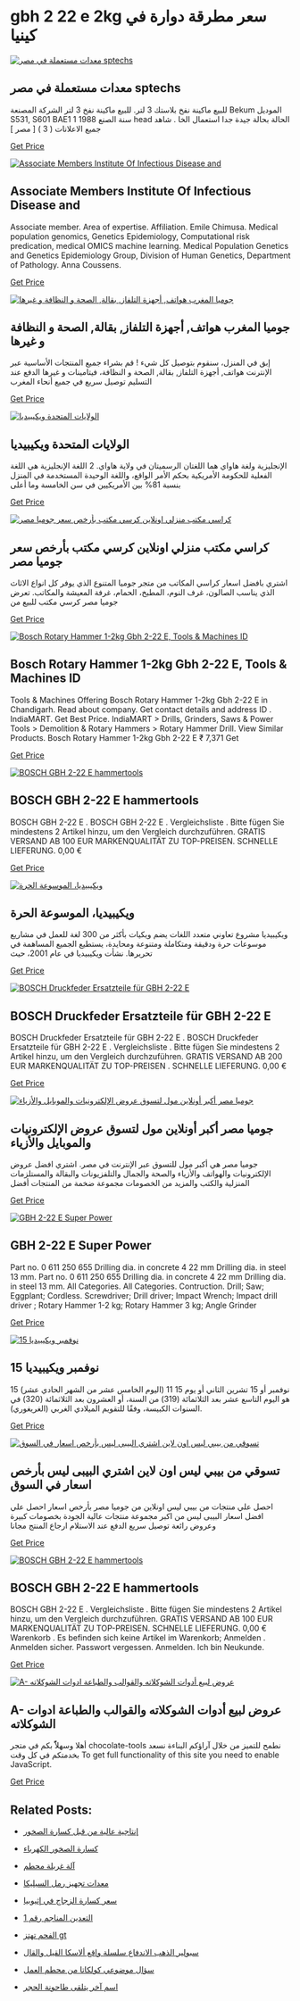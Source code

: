 # gbh 2 22 e 2kg سعر مطرقة دوارة في كينيا
<a href="https://mnn.zoosnet.net/LR/Chatpre.aspx?id=MNN94995150&p=https://vbl.co.za/" target="_blank">![معدات مستعملة في مصر sptechs](https://raw.githubusercontent.com/gcmcrusher/imgs/main/211.jpg)</a>
## معدات مستعملة في مصر sptechs
للبيع ماكينة نفخ بلاستك 3 لتر. للبيع ماكينة نفخ 3 لتر الشركة المصنعة Bekum الموديل S531, S601 BAE1 سنة الصنع 1988 1 head الحالة بحالة جيدة جدا استعمال الخا . شاهد جميع الاعلانات ( 3 ) [ مصر ]
<a href="https://mnn.zoosnet.net/LR/Chatpre.aspx?id=MNN94995150&p=https://vbl.co.za/" target="_blank">Get Price</a>
<a href="https://mnn.zoosnet.net/LR/Chatpre.aspx?id=MNN94995150&p=https://vbl.co.za/" target="_blank">![Associate Members Institute Of Infectious Disease and ](https://raw.githubusercontent.com/gcmcrusher/imgs/main/316.jpg)</a>
## Associate Members Institute Of Infectious Disease and 
Associate member. Area of expertise. Affiliation. Emile Chimusa. Medical population genomics, Genetics Epidemiology, Computational risk predication, medical OMICS machine learning. Medical Population Genetics and Genetics Epidemiology Group, Division of Human Genetics, Department of Pathology. Anna Coussens.
<a href="https://mnn.zoosnet.net/LR/Chatpre.aspx?id=MNN94995150&p=https://vbl.co.za/" target="_blank">Get Price</a>
<a href="https://mnn.zoosnet.net/LR/Chatpre.aspx?id=MNN94995150&p=https://vbl.co.za/" target="_blank">![جوميا المغرب هواتف, أجهزة التلفاز, بقالة, الصحة و النظافة و غيرها](https://raw.githubusercontent.com/gcmcrusher/imgs/main/98.jpg)</a>
## جوميا المغرب هواتف, أجهزة التلفاز, بقالة, الصحة و النظافة و غيرها
إبق في المنزل، سنقوم بتوصيل كل شيء ! قم بشراء جميع المنتجات الأساسية عبر الإنترنت هواتف, أجهزة التلفاز, بقالة, الصحة و النظافة، فيتامينات و غيرها الدفع عند التسليم توصيل سريع في جميع أنحاء المغرب
<a href="https://mnn.zoosnet.net/LR/Chatpre.aspx?id=MNN94995150&p=https://vbl.co.za/" target="_blank">Get Price</a>
<a href="https://mnn.zoosnet.net/LR/Chatpre.aspx?id=MNN94995150&p=https://vbl.co.za/" target="_blank">![الولايات المتحدة ويكيبيديا](https://raw.githubusercontent.com/gcmcrusher/imgs/main/655.jpg)</a>
## الولايات المتحدة ويكيبيديا
الإنجليزية ولغة هاواي هما اللغتان الرسميتان في ولاية هاواي. 2 اللغة الإنجليزية هي اللغة الفعلية للحكومة الأمريكية بحكم الأمر الواقع، واللغة الوحيدة المستخدمة في المنزل بنسبة 81% بين الأمريكيين في سن الخامسة وما أعلى 
<a href="https://mnn.zoosnet.net/LR/Chatpre.aspx?id=MNN94995150&p=https://vbl.co.za/" target="_blank">Get Price</a>
<a href="https://mnn.zoosnet.net/LR/Chatpre.aspx?id=MNN94995150&p=https://vbl.co.za/" target="_blank">![كراسي مكتب منزلي اونلاين كرسي مكتب بأرخص سعر جوميا مصر](https://raw.githubusercontent.com/gcmcrusher/imgs/main/204.jpg)</a>
## كراسي مكتب منزلي اونلاين كرسي مكتب بأرخص سعر جوميا مصر
اشتري بافضل اسعار كراسي المكاتب من متجر جوميا المتنوع الذي يوفر كل انواع الاثاث الذي يناسب الصالون، غرف النوم، المطبخ، الحمام، غرفة المعيشة والمكاتب. تعرض جوميا مصر كرسي مكتب للبيع من 
<a href="https://mnn.zoosnet.net/LR/Chatpre.aspx?id=MNN94995150&p=https://vbl.co.za/" target="_blank">Get Price</a>
<a href="https://mnn.zoosnet.net/LR/Chatpre.aspx?id=MNN94995150&p=https://vbl.co.za/" target="_blank">![Bosch Rotary Hammer 1-2kg Gbh 2-22 E, Tools & Machines ID ](https://raw.githubusercontent.com/gcmcrusher/imgs/main/567.jpg)</a>
## Bosch Rotary Hammer 1-2kg Gbh 2-22 E, Tools & Machines ID 
Tools & Machines Offering Bosch Rotary Hammer 1-2kg Gbh 2-22 E in Chandigarh. Read about company. Get contact details and address ID . IndiaMART. Get Best Price. IndiaMART > Drills, Grinders, Saws & Power Tools > Demolition & Rotary Hammers > Rotary Hammer Drill. View Similar Products. Bosch Rotary Hammer 1-2kg Gbh 2-22 E ₹ 7,371 Get 
<a href="https://mnn.zoosnet.net/LR/Chatpre.aspx?id=MNN94995150&p=https://vbl.co.za/" target="_blank">Get Price</a>
<a href="https://mnn.zoosnet.net/LR/Chatpre.aspx?id=MNN94995150&p=https://vbl.co.za/" target="_blank">![BOSCH GBH 2-22 E hammertools](https://raw.githubusercontent.com/gcmcrusher/imgs/main/627.jpg)</a>
## BOSCH GBH 2-22 E hammertools
BOSCH GBH 2-22 E . BOSCH GBH 2-22 E . Vergleichsliste . Bitte fügen Sie mindestens 2 Artikel hinzu, um den Vergleich durchzuführen. GRATIS VERSAND AB 100 EUR  MARKENQUALITÄT ZU TOP-PREISEN. SCHNELLE LIEFERUNG. 0,00 €  
<a href="https://mnn.zoosnet.net/LR/Chatpre.aspx?id=MNN94995150&p=https://vbl.co.za/" target="_blank">Get Price</a>
<a href="https://mnn.zoosnet.net/LR/Chatpre.aspx?id=MNN94995150&p=https://vbl.co.za/" target="_blank">![ويكيبيديا، الموسوعة الحرة](https://raw.githubusercontent.com/gcmcrusher/imgs/main/678.jpg)</a>
## ويكيبيديا، الموسوعة الحرة
ويكيبيديا مشروع تعاوني متعدد اللغات يضم ويكيات بأكثر من 300 لغة للعمل في مشاريع موسوعات حرة ودقيقة ومتكاملة ومتنوعة ومحايدة، يستطيع الجميع المساهمة في تحريرها. نشأت ويكيبيديا في عام 2001، حيث 
<a href="https://mnn.zoosnet.net/LR/Chatpre.aspx?id=MNN94995150&p=https://vbl.co.za/" target="_blank">Get Price</a>
<a href="https://mnn.zoosnet.net/LR/Chatpre.aspx?id=MNN94995150&p=https://vbl.co.za/" target="_blank">![BOSCH Druckfeder Ersatzteile für GBH 2-22 E ](https://raw.githubusercontent.com/gcmcrusher/imgs/main/53.jpg)</a>
## BOSCH Druckfeder Ersatzteile für GBH 2-22 E 
BOSCH Druckfeder Ersatzteile für GBH 2-22 E  . BOSCH Druckfeder Ersatzteile für GBH 2-22 E  . Vergleichsliste . Bitte fügen Sie mindestens 2 Artikel hinzu, um den Vergleich durchzuführen. GRATIS VERSAND AB 200 EUR  MARKENQUALITÄT ZU TOP-PREISEN . SCHNELLE LIEFERUNG. 0,00 €  
<a href="https://mnn.zoosnet.net/LR/Chatpre.aspx?id=MNN94995150&p=https://vbl.co.za/" target="_blank">Get Price</a>
<a href="https://mnn.zoosnet.net/LR/Chatpre.aspx?id=MNN94995150&p=https://vbl.co.za/" target="_blank">![جوميا مصر أكبر أونلاين مول لتسوق عروض الإلكترونيات والموبايل والأزياء ](https://raw.githubusercontent.com/gcmcrusher/imgs/main/749.jpg)</a>
## جوميا مصر أكبر أونلاين مول لتسوق عروض الإلكترونيات والموبايل والأزياء 
جوميا مصر هي أكبر مول للتسوق عبر الإنترنت في مصر. اشتري افضل عروض الإلكترونيات والهواتف والأزياء والصحة والجمال والتلفزيونات والبقالة والمستلزمات المنزلية والكتب والمزيد من الخصومات مجموعة ضخمة من المنتجات أفضل 
<a href="https://mnn.zoosnet.net/LR/Chatpre.aspx?id=MNN94995150&p=https://vbl.co.za/" target="_blank">Get Price</a>
<a href="https://mnn.zoosnet.net/LR/Chatpre.aspx?id=MNN94995150&p=https://vbl.co.za/" target="_blank">![GBH 2-22 E Super Power](https://raw.githubusercontent.com/gcmcrusher/imgs/main/809.jpg)</a>
## GBH 2-22 E Super Power
Part no. 0 611 250 655 Drilling dia. in concrete 4 22 mm Drilling dia. in steel 13 mm. Part no. 0 611 250 655 Drilling dia. in concrete 4 22 mm Drilling dia. in steel 13 mm. All Categories. All Categories. Contruction. Drill; Saw; Eggplant; Cordless. Screwdriver; Drill driver; Impact Wrench; Impact drill driver ; Rotary Hammer 1-2 kg; Rotary Hammer 3 kg; Angle Grinder 
<a href="https://mnn.zoosnet.net/LR/Chatpre.aspx?id=MNN94995150&p=https://vbl.co.za/" target="_blank">Get Price</a>
<a href="https://mnn.zoosnet.net/LR/Chatpre.aspx?id=MNN94995150&p=https://vbl.co.za/" target="_blank">![15 نوفمبر ويكيبيديا](https://raw.githubusercontent.com/gcmcrusher/imgs/main/284.jpg)</a>
## 15 نوفمبر ويكيبيديا
15 نوفمبر أو 15 تشرين الثاني أو يوم 15 11 (اليوم الخامس عشر من الشهر الحادي عشر) هو اليوم التاسع عشر بعد الثلاثمائة (319) من السنة، أو العشرون بعد الثلاثمائة (320) في السنوات الكبيسة، وفقًا للتقويم الميلادي الغربي (الغريغوري).
<a href="https://mnn.zoosnet.net/LR/Chatpre.aspx?id=MNN94995150&p=https://vbl.co.za/" target="_blank">Get Price</a>
<a href="https://mnn.zoosnet.net/LR/Chatpre.aspx?id=MNN94995150&p=https://vbl.co.za/" target="_blank">![تسوقي من بيبي ليس اون لاين اشتري البيبى ليس بأرخص اسعار في السوق ](https://raw.githubusercontent.com/gcmcrusher/imgs/main/765.jpg)</a>
## تسوقي من بيبي ليس اون لاين اشتري البيبى ليس بأرخص اسعار في السوق 
احصل علي منتجات من بيبي ليس اونلاين من جوميا مصر بأرخص اسعار احصل علي افضل اسعار البيبى ليس من اكبر مجموعة منتجات عالية الجودة بخصومات كبيرة وعروض رائعة توصيل سريع الدفع عند الاستلام ارجاع المنتج مجانا
<a href="https://mnn.zoosnet.net/LR/Chatpre.aspx?id=MNN94995150&p=https://vbl.co.za/" target="_blank">Get Price</a>
<a href="https://mnn.zoosnet.net/LR/Chatpre.aspx?id=MNN94995150&p=https://vbl.co.za/" target="_blank">![BOSCH GBH 2-22 E hammertools](https://raw.githubusercontent.com/gcmcrusher/imgs/main/786.jpg)</a>
## BOSCH GBH 2-22 E hammertools
BOSCH GBH 2-22 E . Vergleichsliste . Bitte fügen Sie mindestens 2 Artikel hinzu, um den Vergleich durchzuführen. GRATIS VERSAND AB 100 EUR  MARKENQUALITÄT ZU TOP-PREISEN. SCHNELLE LIEFERUNG. 0,00 €  Warenkorb . Es befinden sich keine Artikel im Warenkorb; Anmelden . Anmelden sicher. Passwort vergessen. Anmelden. Ich bin Neukunde. 
<a href="https://mnn.zoosnet.net/LR/Chatpre.aspx?id=MNN94995150&p=https://vbl.co.za/" target="_blank">Get Price</a>
<a href="https://mnn.zoosnet.net/LR/Chatpre.aspx?id=MNN94995150&p=https://vbl.co.za/" target="_blank">![A- عروض لبيع أدوات الشوكلاته والقوالب والطباعة ادوات الشوكلاته](https://raw.githubusercontent.com/gcmcrusher/imgs/main/794.jpg)</a>
## A- عروض لبيع أدوات الشوكلاته والقوالب والطباعة ادوات الشوكلاته
أهلا وسهلاًًً بكم في متجر chocolate-tools نطمح للتميز من خلال آراؤكم البناءة نسعد بخدمتكم في كل وقت To get full functionality of this site you need to enable JavaScript.
<a href="https://mnn.zoosnet.net/LR/Chatpre.aspx?id=MNN94995150&p=https://vbl.co.za/" target="_blank">Get Price</a>
## Related Posts:
* [إنتاجية عالية من قبل كسارة الصخور](%D8%A5%D9%86%D8%AA%D8%A7%D8%AC%D9%8A%D8%A9%20%D8%B9%D8%A7%D9%84%D9%8A%D8%A9%20%D9%85%D9%86%20%D9%82%D8%A8%D9%84%20%D9%83%D8%B3%D8%A7%D8%B1%D8%A9%20%D8%A7%D9%84%D8%B5%D8%AE%D9%88%D8%B1.md)
* [كسارة الصخور الكهرباء](%D9%83%D8%B3%D8%A7%D8%B1%D8%A9%20%D8%A7%D9%84%D8%B5%D8%AE%D9%88%D8%B1%20%D8%A7%D9%84%D9%83%D9%87%D8%B1%D8%A8%D8%A7%D8%A1.md)
* [آلة غربلة محطم](%D8%A2%D9%84%D8%A9%20%D8%BA%D8%B1%D8%A8%D9%84%D8%A9%20%D9%85%D8%AD%D8%B7%D9%85.md)
* [معدات تجهيز رمل السيليكا](%D9%85%D8%B9%D8%AF%D8%A7%D8%AA%20%D8%AA%D8%AC%D9%87%D9%8A%D8%B2%20%D8%B1%D9%85%D9%84%20%D8%A7%D9%84%D8%B3%D9%8A%D9%84%D9%8A%D9%83%D8%A7.md)
* [سعر كسارة الزجاج في إثيوبيا](%D8%B3%D8%B9%D8%B1%20%D9%83%D8%B3%D8%A7%D8%B1%D8%A9%20%D8%A7%D9%84%D8%B2%D8%AC%D8%A7%D8%AC%20%D9%81%D9%8A%20%D8%A5%D8%AB%D9%8A%D9%88%D8%A8%D9%8A%D8%A7.md)
* [التعدين المناجم رقم 1](%D8%A7%D9%84%D8%AA%D8%B9%D8%AF%D9%8A%D9%86%20%D8%A7%D9%84%D9%85%D9%86%D8%A7%D8%AC%D9%85%20%D8%B1%D9%82%D9%85%201.md)
* [الفحم تهتز gt](%D8%A7%D9%84%D9%81%D8%AD%D9%85%20%D8%AA%D9%87%D8%AA%D8%B2%20gt.md)
* [سبولير الذهب الاندفاع سلسلة واقع ألاسكا القيل والقال](%D8%B3%D8%A8%D9%88%D9%84%D9%8A%D8%B1%20%D8%A7%D9%84%D8%B0%D9%87%D8%A8%20%D8%A7%D9%84%D8%A7%D9%86%D8%AF%D9%81%D8%A7%D8%B9%20%D8%B3%D9%84%D8%B3%D9%84%D8%A9%20%D9%88%D8%A7%D9%82%D8%B9%20%D8%A3%D9%84%D8%A7%D8%B3%D9%83%D8%A7%20%D8%A7%D9%84%D9%82%D9%8A%D9%84%20%D9%88%D8%A7%D9%84%D9%82%D8%A7%D9%84.md)
* [سؤال موضوعي كولكاتا من محطم العمل](%D8%B3%D8%A4%D8%A7%D9%84%20%D9%85%D9%88%D8%B6%D9%88%D8%B9%D9%8A%20%D9%83%D9%88%D9%84%D9%83%D8%A7%D8%AA%D8%A7%20%D9%85%D9%86%20%D9%85%D8%AD%D8%B7%D9%85%20%D8%A7%D9%84%D8%B9%D9%85%D9%84.md)
* [اسم آخر يتلقى طاحونة الحجر](%D8%A7%D8%B3%D9%85%20%D8%A2%D8%AE%D8%B1%20%D9%8A%D8%AA%D9%84%D9%82%D9%89%20%D8%B7%D8%A7%D8%AD%D9%88%D9%86%D8%A9%20%D8%A7%D9%84%D8%AD%D8%AC%D8%B1.md)
